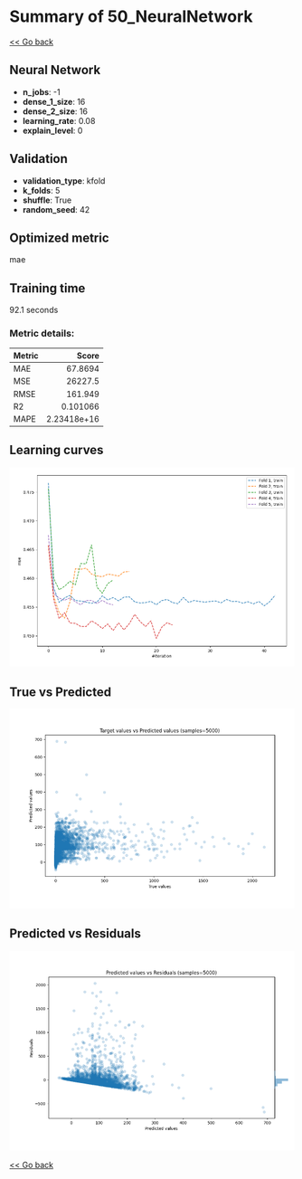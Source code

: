 # Summary of 50_NeuralNetwork

[<< Go back](../README.md)


## Neural Network
- **n_jobs**: -1
- **dense_1_size**: 16
- **dense_2_size**: 16
- **learning_rate**: 0.08
- **explain_level**: 0

## Validation
 - **validation_type**: kfold
 - **k_folds**: 5
 - **shuffle**: True
 - **random_seed**: 42

## Optimized metric
mae

## Training time

92.1 seconds

### Metric details:
| Metric   |           Score |
|:---------|----------------:|
| MAE      |    67.8694      |
| MSE      | 26227.5         |
| RMSE     |   161.949       |
| R2       |     0.101066    |
| MAPE     |     2.23418e+16 |



## Learning curves
![Learning curves](learning_curves.png)
## True vs Predicted

![True vs Predicted](true_vs_predicted.png)


## Predicted vs Residuals

![Predicted vs Residuals](predicted_vs_residuals.png)



[<< Go back](../README.md)
